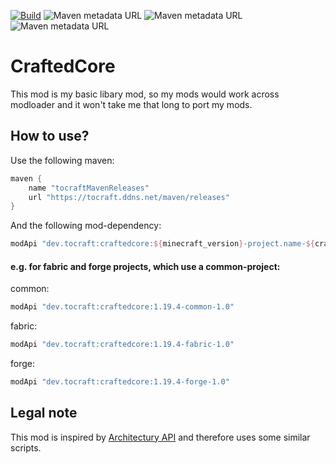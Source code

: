 [![Build](https://github.com/ToCraft/craftedcore/actions/workflows/gradle-1.19.4.yml/badge.svg)](https://github.com/ToCraft/craftedcore/actions/workflows/gradle-1.19.4.yml)
![Maven metadata URL](https://img.shields.io/maven-metadata/v?metadataUrl=https%3A%2F%2Ftocraft.ddns.net%2Fmaven%2Freleases%2Fdev%2Ftocraft%2Fcraftedcore%2Fmaven-metadata.xml&versionPrefix=1.19.4-common&label=CraftedCore)
![Maven metadata URL](https://img.shields.io/maven-metadata/v?metadataUrl=https%3A%2F%2Ftocraft.ddns.net%2Fmaven%2Freleases%2Fdev%2Ftocraft%2Fcraftedcore%2Fmaven-metadata.xml&versionPrefix=1.19.4-forge&label=CraftedCore)
![Maven metadata URL](https://img.shields.io/maven-metadata/v?metadataUrl=https%3A%2F%2Ftocraft.ddns.net%2Fmaven%2Freleases%2Fdev%2Ftocraft%2Fcraftedcore%2Fmaven-metadata.xml&versionPrefix=1.19.4-fabric&label=CraftedCore)

# CraftedCore

This mod is my basic libary mod, so my mods would work across modloader and it won't take me that long to port my mods.

## How to use?

Use the following maven:

```Groovy
maven {
    name "tocraftMavenReleases"
    url "https://tocraft.ddns.net/maven/releases"
}
```

And the following mod-dependency:

```Groovy
modApi "dev.tocraft:craftedcore:${minecraft_version}-project.name-${craftedcore_version}"
```

#### e.g. for fabric and forge projects, which use a common-project:

common:

```Groovy
modApi "dev.tocraft:craftedcore:1.19.4-common-1.0"
```

fabric:

```Groovy
modApi "dev.tocraft:craftedcore:1.19.4-fabric-1.0"
```

forge:

```Groovy
modApi "dev.tocraft:craftedcore:1.19.4-forge-1.0"
```

## Legal note

This mod is inspired by [Architectury API](https://github.com/architectury/architectury-api/tree/1.19.2) and therefore
uses some similar scripts.
